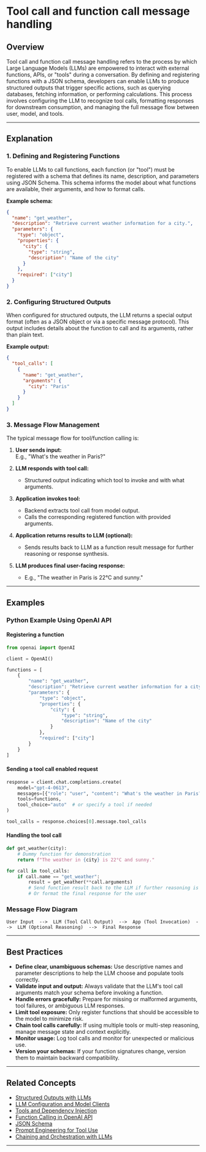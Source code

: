# Tool call and function call message handling

## Overview

Tool call and function call message handling refers to the process by which Large Language Models (LLMs) are empowered to interact with external functions, APIs, or "tools" during a conversation. By defining and registering functions with a JSON schema, developers can enable LLMs to produce structured outputs that trigger specific actions, such as querying databases, fetching information, or performing calculations. This process involves configuring the LLM to recognize tool calls, formatting responses for downstream consumption, and managing the full message flow between user, model, and tools.

---

## Explanation

### 1. Defining and Registering Functions

To enable LLMs to call functions, each function (or "tool") must be registered with a schema that defines its name, description, and parameters using JSON Schema. This schema informs the model about what functions are available, their arguments, and how to format calls.

**Example schema:**

```json
{
  "name": "get_weather",
  "description": "Retrieve current weather information for a city.",
  "parameters": {
    "type": "object",
    "properties": {
      "city": {
        "type": "string",
        "description": "Name of the city"
      }
    },
    "required": ["city"]
  }
}
```

### 2. Configuring Structured Outputs

When configured for structured outputs, the LLM returns a special output format (often as a JSON object or via a specific message protocol). This output includes details about the function to call and its arguments, rather than plain text.

**Example output:**

```json
{
  "tool_calls": [
    {
      "name": "get_weather",
      "arguments": {
        "city": "Paris"
      }
    }
  ]
}
```

### 3. Message Flow Management

The typical message flow for tool/function calling is:

1. **User sends input:**  
   E.g., "What's the weather in Paris?"

2. **LLM responds with tool call:**  
   - Structured output indicating which tool to invoke and with what arguments.

3. **Application invokes tool:**  
   - Backend extracts tool call from model output.
   - Calls the corresponding registered function with provided arguments.

4. **Application returns results to LLM (optional):**  
   - Sends results back to LLM as a function result message for further reasoning or response synthesis.

5. **LLM produces final user-facing response:**  
   - E.g., "The weather in Paris is 22°C and sunny."

---

## Examples

### Python Example Using OpenAI API

#### Registering a function

```python
from openai import OpenAI

client = OpenAI()

functions = [
    {
        "name": "get_weather",
        "description": "Retrieve current weather information for a city.",
        "parameters": {
            "type": "object",
            "properties": {
                "city": {
                    "type": "string",
                    "description": "Name of the city"
                }
            },
            "required": ["city"]
        }
    }
]
```

#### Sending a tool call enabled request

```python
response = client.chat.completions.create(
    model="gpt-4-0613",
    messages=[{"role": "user", "content": "What's the weather in Paris?"}],
    tools=functions,
    tool_choice="auto"  # or specify a tool if needed
)

tool_calls = response.choices[0].message.tool_calls
```

#### Handling the tool call

```python
def get_weather(city):
    # Dummy function for demonstration
    return f"The weather in {city} is 22°C and sunny."

for call in tool_calls:
    if call.name == "get_weather":
        result = get_weather(**call.arguments)
        # Send function result back to the LLM if further reasoning is desired
        # Or format the final response for the user
```

### Message Flow Diagram

```text
User Input  -->  LLM (Tool Call Output)  -->  App (Tool Invocation)  -->  LLM (Optional Reasoning)  -->  Final Response
```

---

## Best Practices

- **Define clear, unambiguous schemas:** Use descriptive names and parameter descriptions to help the LLM choose and populate tools correctly.
- **Validate input and output:** Always validate that the LLM's tool call arguments match your schema before invoking a function.
- **Handle errors gracefully:** Prepare for missing or malformed arguments, tool failures, or ambiguous LLM responses.
- **Limit tool exposure:** Only register functions that should be accessible to the model to minimize risk.
- **Chain tool calls carefully:** If using multiple tools or multi-step reasoning, manage message state and context explicitly.
- **Monitor usage:** Log tool calls and monitor for unexpected or malicious use.
- **Version your schemas:** If your function signatures change, version them to maintain backward compatibility.

---

## Related Concepts

- [Structured Outputs with LLMs](#)  
- [LLM Configuration and Model Clients](#)
- [Tools and Dependency Injection](#)
- [Function Calling in OpenAI API](https://platform.openai.com/docs/guides/function-calling)
- [JSON Schema](https://json-schema.org/)
- [Prompt Engineering for Tool Use](#)
- [Chaining and Orchestration with LLMs](#)

---